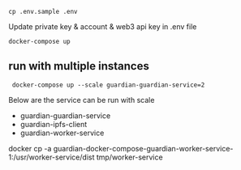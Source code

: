 ```
cp .env.sample .env
```

Update private key & account & web3 api key in .env file

```
docker-compose up
```

## run with multiple instances

```
 docker-compose up --scale guardian-guardian-service=2

```

Below are the service can be run with scale
- guardian-guardian-service
- guardian-ipfs-client
- guardian-worker-service



docker cp -a guardian-docker-compose-guardian-worker-service-1:/usr/worker-service/dist tmp/worker-service 
